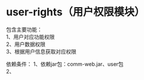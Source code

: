 # user-rights（用户权限模块）  
包含主要功能：   
1、用户对应功能权限   
2、用户数据权限  
3、根据用户信息获取对应权限      


依赖条件：
1、依赖jar包：comm-web.jar、user包  
2、